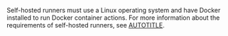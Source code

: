 Self-hosted runners must use a Linux operating system and have Docker installed to run Docker container actions. For more information about the requirements of self-hosted runners, see [AUTOTITLE](/actions/hosting-your-own-runners/managing-self-hosted-runners/about-self-hosted-runners#requirements-for-self-hosted-runner-machines).
